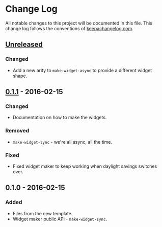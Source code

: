# Change Log
All notable changes to this project will be documented in this file. This change log follows the conventions of [keepachangelog.com](http://keepachangelog.com/).

## [Unreleased][unreleased]
### Changed
- Add a new arity to `make-widget-async` to provide a different widget shape.

## [0.1.1] - 2016-02-15
### Changed
- Documentation on how to make the widgets.

### Removed
- `make-widget-sync` - we're all async, all the time.

### Fixed
- Fixed widget maker to keep working when daylight savings switches over.

## 0.1.0 - 2016-02-15
### Added
- Files from the new template.
- Widget maker public API - `make-widget-sync`.

[unreleased]: https://github.com/your-name/online-demo/compare/0.1.1...HEAD
[0.1.1]: https://github.com/your-name/online-demo/compare/0.1.0...0.1.1
